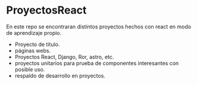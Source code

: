 # ProyectosReact
En este repo se encontraran distintos proyectos hechos con react en modo de aprendizaje propio.

* Proyecto de titulo.
* páginas webs.
* Proyectos React, Django, Ror, astro, etc.
* proyectos unitarios para prueba de componentes interesantes con posible uso.
* respaldo de desarrollo en proyectos.
